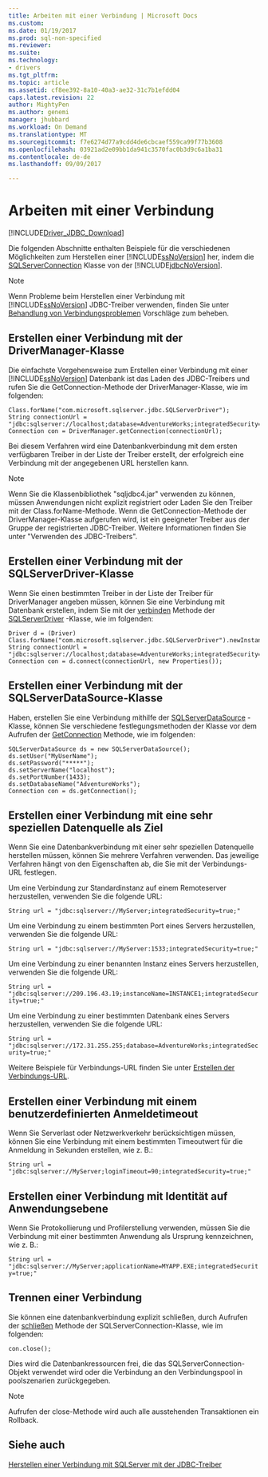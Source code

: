 ```yaml
---
title: Arbeiten mit einer Verbindung | Microsoft Docs
ms.custom: 
ms.date: 01/19/2017
ms.prod: sql-non-specified
ms.reviewer: 
ms.suite: 
ms.technology:
- drivers
ms.tgt_pltfrm: 
ms.topic: article
ms.assetid: cf8ee392-8a10-40a3-ae32-31c7b1efdd04
caps.latest.revision: 22
author: MightyPen
ms.author: genemi
manager: jhubbard
ms.workload: On Demand
ms.translationtype: MT
ms.sourcegitcommit: f7e6274d77a9cdd4de6cbcaef559ca99f77b3608
ms.openlocfilehash: 03921ad2e09bb1da941c3570fac0b3d9c6a1ba31
ms.contentlocale: de-de
ms.lasthandoff: 09/09/2017

---
```

# <a name="working-with-a-connection"></a>Arbeiten mit einer Verbindung
[!INCLUDE[Driver_JDBC_Download](../../includes/driver_jdbc_download.md)]

  Die folgenden Abschnitte enthalten Beispiele für die verschiedenen Möglichkeiten zum Herstellen einer [!INCLUDE[ssNoVersion](../../includes/ssnoversion_md.md)] her, indem die [SQLServerConnection](../../connect/jdbc/reference/sqlserverconnection-class.md) Klasse von der [!INCLUDE[jdbcNoVersion](../../includes/jdbcnoversion_md.md)].  
  
> [!NOTE]  
>  Wenn Probleme beim Herstellen einer Verbindung mit [!INCLUDE[ssNoVersion](../../includes/ssnoversion_md.md)] JDBC-Treiber verwenden, finden Sie unter [Behandlung von Verbindungsproblemen](../../connect/jdbc/troubleshooting-connectivity.md) Vorschläge zum beheben.  
  
## <a name="creating-a-connection-by-using-the-drivermanager-class"></a>Erstellen einer Verbindung mit der DriverManager-Klasse  
 Die einfachste Vorgehensweise zum Erstellen einer Verbindung mit einer [!INCLUDE[ssNoVersion](../../includes/ssnoversion_md.md)] Datenbank ist das Laden des JDBC-Treibers und rufen Sie die GetConnection-Methode der DriverManager-Klasse, wie im folgenden:  
  
```  
Class.forName("com.microsoft.sqlserver.jdbc.SQLServerDriver");  
String connectionUrl = "jdbc:sqlserver://localhost;database=AdventureWorks;integratedSecurity=true;"  
Connection con = DriverManager.getConnection(connectionUrl);  
```  
  
 Bei diesem Verfahren wird eine Datenbankverbindung mit dem ersten verfügbaren Treiber in der Liste der Treiber erstellt, der erfolgreich eine Verbindung mit der angegebenen URL herstellen kann.  
  
> [!NOTE]  
>  Wenn Sie die Klassenbibliothek "sqljdbc4.jar" verwenden zu können, müssen Anwendungen nicht explizit registriert oder Laden Sie den Treiber mit der Class.forName-Methode. Wenn die GetConnection-Methode der DriverManager-Klasse aufgerufen wird, ist ein geeigneter Treiber aus der Gruppe der registrierten JDBC-Treiber. Weitere Informationen finden Sie unter "Verwenden des JDBC-Treibers".  
  
## <a name="creating-a-connection-by-using-the-sqlserverdriver-class"></a>Erstellen einer Verbindung mit der SQLServerDriver-Klasse  
 Wenn Sie einen bestimmten Treiber in der Liste der Treiber für DriverManager angeben müssen, können Sie eine Verbindung mit Datenbank erstellen, indem Sie mit der [verbinden](../../connect/jdbc/reference/connect-method-sqlserverdriver.md) Methode der [SQLServerDriver](../../connect/jdbc/reference/sqlserverdriver-class.md) -Klasse, wie im folgenden:  
  
```  
Driver d = (Driver) Class.forName("com.microsoft.sqlserver.jdbc.SQLServerDriver").newInstance();  
String connectionUrl = "jdbc:sqlserver://localhost;database=AdventureWorks;integratedSecurity=true;"  
Connection con = d.connect(connectionUrl, new Properties());  
```  
  
## <a name="creating-a-connection-by-using-the-sqlserverdatasource-class"></a>Erstellen einer Verbindung mit der SQLServerDataSource-Klasse  
 Haben, erstellen Sie eine Verbindung mithilfe der [SQLServerDataSource](../../connect/jdbc/reference/sqlserverdatasource-class.md) -Klasse, können Sie verschiedene festlegungsmethoden der Klasse vor dem Aufrufen der [GetConnection](../../connect/jdbc/reference/getconnection-method.md) Methode, wie im folgenden:  
  
```  
SQLServerDataSource ds = new SQLServerDataSource();  
ds.setUser("MyUserName");  
ds.setPassword("*****");  
ds.setServerName("localhost");  
ds.setPortNumber(1433);   
ds.setDatabaseName("AdventureWorks");  
Connection con = ds.getConnection();  
```  
  
## <a name="creating-a-connection-that-targets-a-very-specific-data-source"></a>Erstellen einer Verbindung mit eine sehr speziellen Datenquelle als Ziel  
 Wenn Sie eine Datenbankverbindung mit einer sehr speziellen Datenquelle herstellen müssen, können Sie mehrere Verfahren verwenden. Das jeweilige Verfahren hängt von den Eigenschaften ab, die Sie mit der Verbindungs-URL festlegen.  
  
 Um eine Verbindung zur Standardinstanz auf einem Remoteserver herzustellen, verwenden Sie die folgende URL:  
  
 `String url = "jdbc:sqlserver://MyServer;integratedSecurity=true;"`  
  
 Um eine Verbindung zu einem bestimmten Port eines Servers herzustellen, verwenden Sie die folgende URL:  
  
 `String url = "jdbc:sqlserver://MyServer:1533;integratedSecurity=true;"`  
  
 Um eine Verbindung zu einer benannten Instanz eines Servers herzustellen, verwenden Sie die folgende URL:  
  
 `String url = "jdbc:sqlserver://209.196.43.19;instanceName=INSTANCE1;integratedSecurity=true;"`  
  
 Um eine Verbindung zu einer bestimmten Datenbank eines Servers herzustellen, verwenden Sie die folgende URL:  
  
 `String url = "jdbc:sqlserver://172.31.255.255;database=AdventureWorks;integratedSecurity=true;"`  
  
 Weitere Beispiele für Verbindungs-URL finden Sie unter [Erstellen der Verbindungs-URL](../../connect/jdbc/building-the-connection-url.md).  
  
## <a name="creating-a-connection-with-a-custom-login-time-out"></a>Erstellen einer Verbindung mit einem benutzerdefinierten Anmeldetimeout  
 Wenn Sie Serverlast oder Netzwerkverkehr berücksichtigen müssen, können Sie eine Verbindung mit einem bestimmten Timeoutwert für die Anmeldung in Sekunden erstellen, wie z. B.:  
  
 `String url = "jdbc:sqlserver://MyServer;loginTimeout=90;integratedSecurity=true;"`  
  
## <a name="create-a-connection-with-application-level-identity"></a>Erstellen einer Verbindung mit Identität auf Anwendungsebene  
 Wenn Sie Protokollierung und Profilerstellung verwenden, müssen Sie die Verbindung mit einer bestimmten Anwendung als Ursprung kennzeichnen, wie z. B.:  
  
 `String url = "jdbc:sqlserver://MyServer;applicationName=MYAPP.EXE;integratedSecurity=true;"`  
  
## <a name="closing-a-connection"></a>Trennen einer Verbindung  
 Sie können eine datenbankverbindung explizit schließen, durch Aufrufen der [schließen](../../connect/jdbc/reference/close-method-sqlserverconnection.md) Methode der SQLServerConnection-Klasse, wie im folgenden:  
  
 `con.close();`  
  
 Dies wird die Datenbankressourcen frei, die das SQLServerConnection-Objekt verwendet wird oder die Verbindung an den Verbindungspool in poolszenarien zurückgegeben.  
  
> [!NOTE]  
>  Aufrufen der close-Methode wird auch alle ausstehenden Transaktionen ein Rollback.  
  
## <a name="see-also"></a>Siehe auch  
 [Herstellen einer Verbindung mit SQLServer mit der JDBC-Treiber](../../connect/jdbc/connecting-to-sql-server-with-the-jdbc-driver.md)  
  
  

